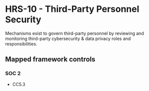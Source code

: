 # HRS-10 - Third-Party Personnel Security
Mechanisms exist to govern third-party personnel by reviewing and monitoring third-party cybersecurity & data privacy roles and responsibilities.
## Mapped framework controls
### SOC 2
- CC5.3